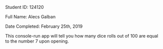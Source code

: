 Student ID: 124120

Full Name: Alecs Galban

Date Completed: February 25th, 2019

This console-run app will tell you how many dice rolls out of 100 are equal to the number 7 upon opening. 
